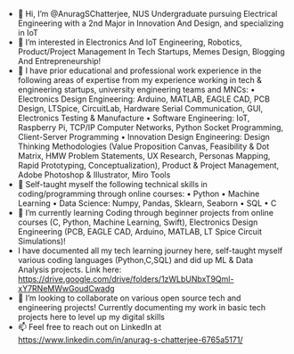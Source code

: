 - 👋 Hi, I’m @AnuragSChatterjee, NUS Undergraduate pursuing Electrical Engineering with a 2nd Major in Innovation And Design, and specializing in IoT
- 👀 I’m interested in Electronics And IoT Engineering, Robotics, Product/Project Management In Tech Startups, Memes Design, Blogging And Entrepreneurship!
- 💼 I have prior educational and professional work experience in the following areas of expertise from my experience working in tech & engineering startups, university engineering teams and MNCs:
     • Electronics Design Engineering: Arduino, MATLAB, EAGLE CAD, PCB Design, LTSpice, CircuitLab, Hardware Serial Communication, GUI, Electronics Testing & Manufacture
     • Software Engineering: IoT, Raspberry Pi, TCP/IP Computer Networks, Python Socket Programming, Client-Server Programming
     • Innovation Design Engineering: Design Thinking Methodologies (Value Proposition Canvas, Feasibility & Dot Matrix, HMW Problem Statements, UX Research, Personas  Mapping, Rapid Prototyping, Conceptualization), Product & Project Management, Adobe Photoshop & Illustrator, Miro Tools
- 📖 Self-taught myself the following technical skills in coding/programming through online courses:
     • Python
     • Machine Learning
     • Data Science: Numpy, Pandas, Sklearn, Seaborn
     • SQL
     • C
- 🌱 I’m currently learning Coding through beginner projects from online courses (C, Python, Machine Learning, Swift), Electronics Design Engineering (PCB, EAGLE CAD, Arduino, MATLAB, LT Spice Circuit Simulations)!
- I have documented all my tech learning journey here, self-taught myself various coding languages (Python,C,SQL) and did up ML & Data Analysis projects. Link here: https://drive.google.com/drive/folders/1zWLbUNbxT9Qml-xY7RNeMWwGoudCwadg
- 💞️ I’m looking to collaborate on various open source tech and engineering projects! Currently documenting my work in basic tech projects here to level up my digital skills
- 📫 Feel free to reach out on LinkedIn at https://www.linkedin.com/in/anurag-s-chatterjee-6765a5171/

<!---
AnuragSChatterjee/AnuragSChatterjee is a ✨ special ✨ repository because its `README.md` (this file) appears on your GitHub profile.
You can click the Preview link to take a look at your changes.
--->
